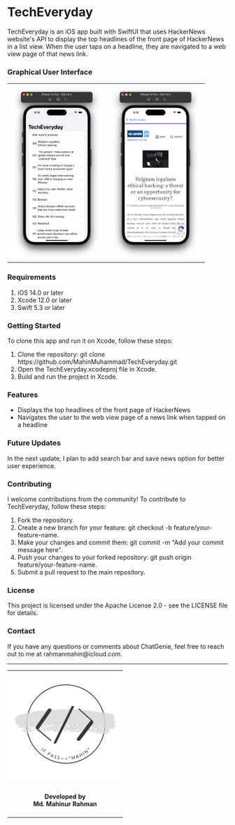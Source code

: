 <!-- Copyright 2023 Md. Mahinur Rahman-->
<!---->
<!-- Licensed under the Apache License, Version 2.0 (the "License");-->
<!-- you may not use this file except in compliance with the License.-->
<!-- You may obtain a copy of the License at-->
<!---->
<!--     http://www.apache.org/licenses/LICENSE-2.0-->
<!---->
<!-- Unless required by applicable law or agreed to in writing, software-->
<!-- distributed under the License is distributed on an "AS IS" BASIS,-->
<!-- WITHOUT WARRANTIES OR CONDITIONS OF ANY KIND, either express or implied.-->
<!-- See the License for the specific language governing permissions and-->
<!-- limitations under the License.-->
 

<h1>TechEveryday</h1>
  TechEveryday is an iOS app built with SwiftUI that uses HackerNews website's API to display 
  the top headlines of the front page of HackerNews in a list view. 
  When the user taps on a headline, they are navigated to a web view page of that news link.

<h3>Graphical User Interface</h3>
  <table style="border:none">
    <tr>
        <td><img src="Documentation/HomeView.png" height="400"></td>
        <td><img src="Documentation/WebView.png" height="400"></td>
     </tr>
  </table>
  
  <h3>Requirements</h3>
    <ol>
        <li>iOS 14.0 or later</li>
        <li>Xcode 12.0 or later</li>
        <li>Swift 5.3 or later</li>
    </ol>

<h3>Getting Started</h3>
  To clone this app and run it on Xcode, follow these steps:

<ol>
    <li>Clone the repository: git clone https://github.com/MahinMuhammad/TechEveryday.git</li>
    <li>Open the TechEveryday.xcodeproj file in Xcode.</li>
    <li>Build and run the project in Xcode.</li>
</ol> 
  
<h3>Features</h3>

<ul>
    <li>Displays the top headlines of the front page of HackerNews</li>
    <li>Navigates the user to the web view page of a news link when tapped on a headline</li>
</ul>   
  
<h3>Future Updates</h3>
  In the next update, I plan to add search bar and save news option for better user experience.

<h3>Contributing</h3>
  I welcome contributions from the community! To contribute to TechEveryday, follow these steps:

<ol>
    <li>Fork the repository.</li>
    <li>Create a new branch for your feature: git checkout -b feature/your-feature-name.</li>
    <li>Make your changes and commit them: git commit -m "Add your commit message here".</li>
    <li>Push your changes to your forked repository: git push origin feature/your-feature-name.</li>
    <li>Submit a pull request to the main repository.</li>
</ol>
  
<h3>License</h3>
  This project is licensed under the Apache License 2.0 - see the LICENSE file for details.

<h3>Contact</h3>
  If you have any questions or comments about ChatGenie, feel free to reach out to me at rahmanmahin@icloud.com.

<hr>
<table style="border:none">
  <tr>  
    <td align="center"><img src="Documentation/mahinsLogo.png" height="250" width="250"></h4></td>
  </tr>
  <tr>  
    <td align="center"><h4>Developed by <br> Md. Mahinur Rahman</h4></td>
  </tr>
</table>
